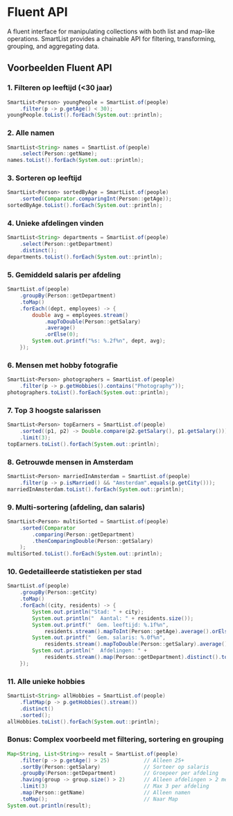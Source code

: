 # Fluent API

A fluent interface for manipulating collections with both list and map-like operations.
SmartList provides a chainable API for filtering, transforming, grouping, and aggregating data.

## Voorbeelden Fluent API

### 1. Filteren op leeftijd (<30 jaar)
```java
SmartList<Person> youngPeople = SmartList.of(people)
    .filter(p -> p.getAge() < 30);
youngPeople.toList().forEach(System.out::println);
```

### 2. Alle namen
```java
SmartList<String> names = SmartList.of(people)
    .select(Person::getName);
names.toList().forEach(System.out::println);
```

### 3. Sorteren op leeftijd
```java
SmartList<Person> sortedByAge = SmartList.of(people)
    .sorted(Comparator.comparingInt(Person::getAge));
sortedByAge.toList().forEach(System.out::println);
```

### 4. Unieke afdelingen vinden
```java
SmartList<String> departments = SmartList.of(people)
    .select(Person::getDepartment)
    .distinct();
departments.toList().forEach(System.out::println);
```

### 5. Gemiddeld salaris per afdeling
```java
SmartList.of(people)
    .groupBy(Person::getDepartment)
    .toMap()
    .forEach((dept, employees) -> {
        double avg = employees.stream()
            .mapToDouble(Person::getSalary)
            .average()
            .orElse(0);
        System.out.printf("%s: %.2f%n", dept, avg);
    });
```

### 6. Mensen met hobby fotografie
```java
SmartList<Person> photographers = SmartList.of(people)
    .filter(p -> p.getHobbies().contains("Photography"));
photographers.toList().forEach(System.out::println);
```

### 7. Top 3 hoogste salarissen
```java
SmartList<Person> topEarners = SmartList.of(people)
    .sorted((p1, p2) -> Double.compare(p2.getSalary(), p1.getSalary()))
    .limit(3);
topEarners.toList().forEach(System.out::println);
```

### 8. Getrouwde mensen in Amsterdam
```java
SmartList<Person> marriedInAmsterdam = SmartList.of(people)
    .filter(p -> p.isMarried() && "Amsterdam".equals(p.getCity()));
marriedInAmsterdam.toList().forEach(System.out::println);
```

### 9. Multi-sortering (afdeling, dan salaris)
```java
SmartList<Person> multiSorted = SmartList.of(people)
    .sorted(Comparator
        .comparing(Person::getDepartment)
        .thenComparingDouble(Person::getSalary)
    );
multiSorted.toList().forEach(System.out::println);
```

### 10. Gedetailleerde statistieken per stad
```java
SmartList.of(people)
    .groupBy(Person::getCity)
    .toMap()
    .forEach((city, residents) -> {
        System.out.println("Stad: " + city);
        System.out.println("  Aantal: " + residents.size());
        System.out.printf("  Gem. leeftijd: %.1f%n", 
            residents.stream().mapToInt(Person::getAge).average().orElse(0));
        System.out.printf("  Gem. salaris: %.0f%n", 
            residents.stream().mapToDouble(Person::getSalary).average().orElse(0));
        System.out.println("  Afdelingen: " + 
            residents.stream().map(Person::getDepartment).distinct().toList());
    });
```

### 11. Alle unieke hobbies
```java
SmartList<String> allHobbies = SmartList.of(people)
    .flatMap(p -> p.getHobbies().stream())
    .distinct()
    .sorted();
allHobbies.toList().forEach(System.out::println);
```

### Bonus: Complex voorbeeld met filtering, sortering en grouping
```java
Map<String, List<String>> result = SmartList.of(people)
    .filter(p -> p.getAge() > 25)           // Alleen 25+
    .sortBy(Person::getSalary)              // Sorteer op salaris
    .groupBy(Person::getDepartment)         // Groepeer per afdeling
    .having(group -> group.size() > 2)      // Alleen afdelingen > 2 mensen
    .limit(3)                               // Max 3 per afdeling
    .map(Person::getName)                   // Alleen namen
    .toMap();                               // Naar Map
System.out.println(result);
```